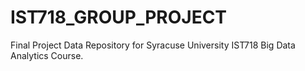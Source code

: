 # IST718_GROUP_PROJECT
Final Project Data Repository for Syracuse University IST718 Big Data Analytics Course.
